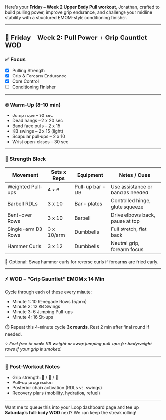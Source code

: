 Here’s your **Friday – Week 2 Upper Body Pull workout**, Jonathan, crafted to build pulling power, improve grip endurance, and challenge your midline stability with a structured EMOM-style conditioning finisher.

---

## 🧲 **Friday – Week 2: Pull Power + Grip Gauntlet WOD**

### ✅ Focus
- [x] Pulling Strength  
- [x] Grip & Forearm Endurance  
- [x] Core Control  
- [ ] Conditioning Finisher  

---

### 🔥 Warm-Up (8–10 min)
- Jump rope – 90 sec  
- Dead hangs – 2 x 20 sec  
- Band face pulls – 2 x 15  
- KB swings – 2 x 15 (light)  
- Scapular pull-ups – 2 x 10  
- Wrist open-closes – 30 sec  

---

### 🧱 Strength Block  
| Movement                 | Sets x Reps | Equipment            | Notes / Cues                      |
|--------------------------|-------------|----------------------|-----------------------------------|
| Weighted Pull-ups        | 4 x 6       | Pull-up bar + DB     | Use assistance or band as needed |
| Barbell RDLs             | 3 x 10      | Bar + plates         | Controlled hinge, glute squeeze  |
| Bent-over Rows           | 3 x 10      | Barbell              | Drive elbows back, pause at top  |
| Single-arm DB Rows       | 3 x 10/arm  | Dumbbells            | Full stretch, flat back          |
| Hammer Curls             | 3 x 12      | Dumbbells            | Neutral grip, forearm focus      |

🔧 Optional: Swap hammer curls for reverse curls if forearms are fried early.

---

### ⚡️ WOD – “Grip Gauntlet” EMOM x 14 Min  
Cycle through each of these every minute:

- Minute 1: 10 Renegade Rows (5/arm)  
- Minute 2: 12 KB Swings  
- Minute 3: 6 Jumping Pull-ups  
- Minute 4: 16 Sit-ups

⏱️ Repeat this 4-minute cycle **3x rounds**. Rest 2 min after final round if needed.

💡 *Feel free to scale KB weight or swap jumping pull-ups for bodyweight rows if your grip is smoked.*

---

### 💬 Post-Workout Notes
- Grip strength: 💪 / 😤 / 🥵  
- Pull-up progression  
- Posterior chain activation (RDLs vs. swings)  
- Recovery plans (mobility, hydration, refuel)

---

Want me to queue this into your Loop dashboard page and tee up **Saturday’s full-body WOD** next? We can keep the streak rolling!